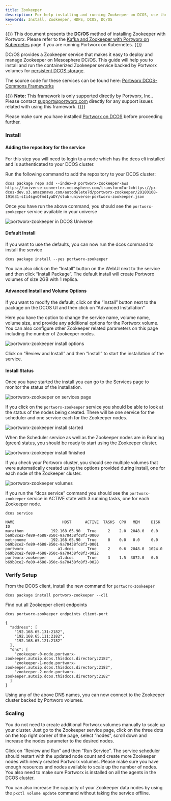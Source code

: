 ```yaml
---
title: Zookeeper
description: For help installing and running Zookeeper on DCOS, use the guide from Portworx! Achieve more with Portworx backing your cluster.
keywords: Install, Zookeeper, HDFS, DCOS, DC/OS
---
```


{{<info>}}
This document presents the **DC/OS** method of installing Zookeeper with Portworx. Please refer to the [Kafka and Zookeeper with Portworx on Kubernetes](/portworx-install-with-kubernetes/application-install-with-kubernetes/kafka-with-zookeeper) page if you are running Portworx on Kubernetes.
{{</info>}}

DC/OS provides a Zookeeper service that makes it easy to deploy and manage Zookeeper on Mesosphere DC/OS. This guide will help you to install and run the containerized Zookeeper service backed by Portworx volumes for [persistent DCOS storage](https://portworx.com/use-case/persistent-storage-dcos/).

The source code for these services can be found here: [Portworx DCOS-Commons Frameworks](https://github.com/portworx/dcos-commons)

{{<info>}}
**Note:**
This framework is only supported directly by Portworx, Inc.. Please contact support@portworx.com directly for any support issues related with using this framework.
{{</info>}}

Please make sure you have installed [Portworx on DCOS](/install-with-other/dcos) before proceeding further.

### Install

#### Adding the repository for the service

For this step you will need to login to a node which has the dcos cli installed and is authenticated to your DCOS cluster.

Run the following command to add the repository to your DCOS cluster:

```text
dcos package repo add --index=0 portworx-zookeeper-aws https://universe-converter.mesosphere.com/transform?url=https://px-dcos-dev.s3.amazonaws.com/autodelete7d/portworx-zookeeper/20180108-191631-sIi4sgvQfmd1yaDY/stub-universe-portworx-zookeeper.json
```

Once you have run the above command, you should see the `portworx-zookeeper` service available in your universe

![portworx-zookeeper in DCOS Universe](/img/dcos-portworx-zookeeper-universe.png)

#### Default Install

If you want to use the defaults, you can now run the dcos command to install the service

```text
dcos package install --yes portworx-zookeeper
```

You can also click on the “Install” button on the WebUI next to the service and then click “Install Package”. The default install will create Portworx volumes of size 2GB with 1 replica.

#### Advanced Install and Volume Options

If you want to modify the default, click on the “Install” button next to the package on the DCOS UI and then click on “Advanced Installation”

Here you have the option to change the service name, volume name, volume size, and provide any additional options for the Portworx volume. You can also configure other Zookeeper related parameters on this page including the number of Zookeeper nodes.

![portworx-zookeeper install options](/img/dcos-portworx-zookeeper-install-options.png)

Click on “Review and Install” and then “Install” to start the installation of the service.

#### Install Status

Once you have started the install you can go to the Services page to monitor the status of the installation.

![portworx-zookeeper on services page](/img/dcos-portworx-zookeeper-service.png)

If you click on the `portworx-zookeeper` service you should be able to look at the status of the nodes being created. There will be one service for the scheduler and one service each for the Zookeeper nodes.

![portworx-zookeeper install started](/img/dcos-portworx-zookeeper-started-install.png)

When the Scheduler service as well as the Zookeeper nodes are in Running \(green\) status, you should be ready to start using the Zookeeper cluster.

![portworx-zookeeper install finished](/img/dcos-portworx-zookeeper-finished-install.png)

If you check your Portworx cluster, you should see multiple volumes that were automatically created using the options provided during install, one for each node of the Zookeeper cluster.

![portworx-zookeeper volumes](/img/dcos-portworx-zookeeper-volume-list.png)

If you run the “dcos service” command you should see the `portworx-zookeeper` service in ACTIVE state with 3 running tasks, one for each Zookeeper node.

```text
dcos service
```

```output
NAME                     HOST      ACTIVE  TASKS  CPU   MEM     DISK   ID
marathon            192.168.65.90   True     2    2.0  2048.0   0.0    b69b8ce2-fe89-4688-850c-9a70438fc8f3-0000
metronome           192.168.65.90   True     0    0.0   0.0     0.0    b69b8ce2-fe89-4688-850c-9a70438fc8f3-0001
portworx               a1.dcos      True     2    0.6  2048.0  1024.0  b69b8ce2-fe89-4688-850c-9a70438fc8f3-0022
portworx-zookeeper     a1.dcos      True     3    1.5  3072.0   0.0    b69b8ce2-fe89-4688-850c-9a70438fc8f3-0028
```

### Verify Setup

From the DCOS client, install the new command for `portworx-zookeeper`

```text
dcos package install portworx-zookeeper --cli
```

Find out all Zookeeper client endpoints

```text
dcos portworx-zookeeper endpoints client-port
```

```output
{
  "address": [
    "192.168.65.131:2182",
    "192.168.65.111:2182",
    "192.168.65.121:2182"
  ],
  "dns": [
    "zookeeper-0-node.portworx-zookeeper.autoip.dcos.thisdcos.directory:2182",
    "zookeeper-1-node.portworx-zookeeper.autoip.dcos.thisdcos.directory:2182",
    "zookeeper-2-node.portworx-zookeeper.autoip.dcos.thisdcos.directory:2182"
  ]
}
```

Using any of the above DNS names, you can now connect to the Zookeeper cluster backed by Portworx volumes.

### Scaling

You do not need to create additional Portworx volumes manually to scale up your cluster. Just go to the Zookeeper service page, click on the three dots on the top right corner of the page, select “nodes”, scroll down and increase the nodes parameter to the desired nodes.

Click on “Review and Run” and then “Run Service”. The service scheduler should restart with the updated node count and create more Zookeeper nodes with newly created Portworx volumes. Please make sure you have enough resources and nodes available to scale up the number of nodes. You also need to make sure Portworx is installed on all the agents in the DCOS cluster.

You can also increase the capacity of your Zookeeper data nodes by using the `pxctl volume update` command without taking the service offline.
